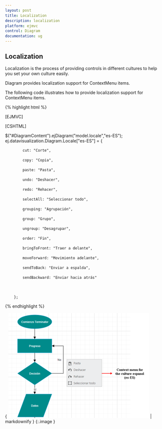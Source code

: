 ```yaml
---
layout: post
title: Localization
description: localization 
platform: ejmvc
control: Diagram
documentation: ug
---
```


## Localization 

Localization is the process of providing controls in different cultures to help you set your own culture easily.

Diagram provides localization support for ContextMenu items.

The following code illustrates how to provide localization support for ContextMenu items.

{% highlight html %}

[EJMVC]

[CSHTML]



$("#DiagramContent").ejDiagram("model.locale","es-ES"); ej.datavisualization.Diagram.Locale["es-ES"] = {

            cut: "Corte",

            copy: "Copia",

            paste: "Pasta",

            undo: "Deshacer",

            redo: "Rehacer",

            selectAll: "Seleccionar todo",

            grouping: "Agrupación",

            group: "Grupo",

            ungroup: "Desagrupar",

            order: "Fin",

            bringToFront: "Traer a delante",

            moveForward: "Movimiento adelante",

            sendToBack: "Enviar a espalda",

            sendBackward: "Enviar hacia atrás"



        };



{% endhighlight %}



{ ![](Localization_images/Localization_img1.png) | markdownify }
{:.image }


